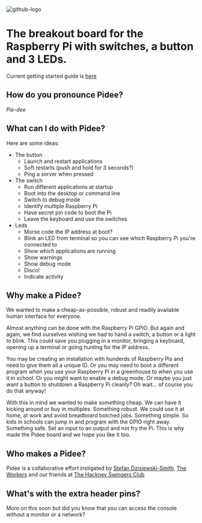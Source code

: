 ![github-logo](https://cloud.githubusercontent.com/assets/166915/7610161/9b6e283a-f972-11e4-8b32-9b3cbf2e8bc5.png)

# The breakout board for the Raspberry Pi with switches, a button and 3 LEDs. #

Current getting started guide is [here](pidee-service/README.md)

## How do you pronounce Pidee? ##

_Pie-dee_

## What can I do with Pidee? ##

Here are some ideas:

- The button
    - Launch and restart applications
    - Soft restarts (push and hold for 3 seconds?)
    - Ping a server when pressed
- The switch
    - Run different applications at startup
    - Boot into the desktop or command line
    - Switch to debug mode
    - Identify multiple Raspberry Pi
    - Have secret pin code to boot the Pi
    - Leave the keyboard and use the switches
- Leds
    - Morse code the IP address at boot?
    - Blink an LED from terminal so you can see which Raspberry Pi you're connected to
    - Show which applications are running
    - Show warnings
    - Show debug mode
    - Disco!
    - Indicate activity

## Why make a Pidee? ##

We wanted to make a cheap-as-possible, robust and readily available human interface for everyone.

Almost anything can be done with the Raspberry Pi GPIO. But again and again, we find ourselves wishing we had to hand a switch, a button or a light to blink. This could save you plugging in a monitor, bringing a keyboard, opening up a terminal or going hunting for the IP address.

You may be creating an installation with hunderds of Raspberry Pis and need to give them all a unique ID. Or you may need to boot a different program when you use your Raspberry Pi in a greenhouse to when you use it in school. Or you might want to enable a debug mode. Or maybe you just want a button to shutdown a Raspberry Pi cleanly? Oh wait... of course you do that anyway!

With this in mind we wanted to make something cheap. We can have it kicking around or buy in multiples. Something robust. We could use it at home, at work and avoid breadboard botched jobs. Something simple. So kids in schools can jump in and program with the GPIO right away. Something safe. Set an input to an output and not fry the Pi. This is why made the Pidee board and we hope you like it too. 

## Who makes a Pidee? ##

Pidee is a collaborative effort instigated by [Stefan Dzisiewski-Smith](http://www.bycgwtsf.com), [The Workers](http://theworkers.net/) and our friends at [The Hackney Swingers Club](http://hackneyswingers.club)

## What's with the extra header pins? ##

More on this soon but did you know that you can access the console without a monitor or a network? 



